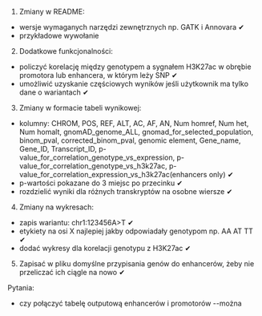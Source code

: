 1. Zmiany w README:
- wersje wymaganych narzędzi zewnętrznych np. GATK i Annovara  ✔
- przykładowe wywołanie
2. Dodatkowe funkcjonalności:
- policzyć korelację między genotypem a sygnałem H3K27ac w obrębie promotora lub enhancera, w którym leży SNP ✔
- umożliwić uzyskanie częściowych wyników jeśli użytkownik ma tylko dane o wariantach ✔
3. Zmiany w formacie tabeli wynikowej:
- kolumny:
CHROM, POS, REF, ALT, AC, AF, AN, Num homref, Num het, Num homalt, gnomAD_genome_ALL, gnomad_for_selected_population, binom_pval, corrected_binom_pval, genomic element, Gene_name, Gene_ID, Transcript_ID, p-value_for_correlation_genotype_vs_expression, p-value_for_correlation_genotype_vs_h3k27ac, p-value_for_correlation_expression_vs_h3k27ac(enhancers only)  ✔
- p-wartości pokazane do 3 miejsc po przecinku ✔
- rozdzielić wyniki dla różnych transkryptów na osobne wiersze ✔
4. Zmiany na wykresach:
- zapis wariantu: chr1:123456A>T ✔
- etykiety na osi X najlepiej jakby odpowiadały genotypom np. AA AT TT ✔
- dodać wykresy dla korelacji genotypu z H3K27ac ✔
5. Zapisać w pliku domyślne przypisania genów do enhancerów, żeby nie przeliczać ich ciągle na nowo ✔


Pytania:
- czy połączyć tabelę outputową enhancerów i promotorów --można
